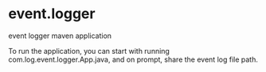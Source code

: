 # event.logger
event logger maven application 

To run the application, you can start with running com.log.event.logger.App.java, and on prompt, share the event log file path.
